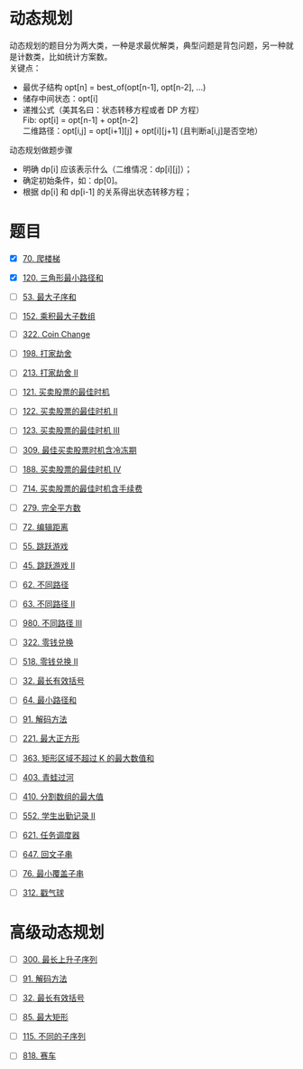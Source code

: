# 动态规划
动态规划的题目分为两大类，一种是求最优解类，典型问题是背包问题，另一种就是计数类，比如统计方案数。  
关键点：  
* 最优子结构 opt[n] = best_of(opt[n-1], opt[n-2], …)  
* 储存中间状态：opt[i]  
* 递推公式（美其名曰：状态转移方程或者 DP 方程）   
Fib: opt[i] = opt[n-1] + opt[n-2]   
二维路径：opt[i,j] = opt[i+1][j] + opt[i][j+1] (且判断a[i,j]是否空地）

动态规划做题步骤  
* 明确 dp[i] 应该表示什么（二维情况：dp[i][j]）； 
* 确定初始条件，如：dp[0]。   
* 根据 dp[i] 和 dp[i-1] 的关系得出状态转移方程； 


# 题目
- [x] [70. 爬楼梯](https://leetcode-cn.com/problems/climbing-stairs/)  
- [x] [120. 三角形最小路径和](https://leetcode-cn.com/problems/triangle/)  
- [ ] [53. 最大子序和](https://leetcode-cn.com/problems/maximum-subarray/)  
- [ ] [152. 乘积最大子数组](https://leetcode-cn.com/problems/maximum-product-subarray/description/)  
- [ ] [322. Coin Change](https://leetcode.com/problems/coin-change/description/)  
- [ ] [198. 打家劫舍](https://leetcode-cn.com/problems/house-robber/)  
- [ ] [213. 打家劫舍 II](https://leetcode-cn.com/problems/house-robber-ii/description/)  
- [ ] [121. 买卖股票的最佳时机](https://leetcode-cn.com/problems/best-time-to-buy-and-sell-stock/#/description)  
- [ ] [122. 买卖股票的最佳时机 II](https://leetcode-cn.com/problems/best-time-to-buy-and-sell-stock-ii/)  
- [ ] [123. 买卖股票的最佳时机 III](https://leetcode-cn.com/problems/best-time-to-buy-and-sell-stock-iii/)  
- [ ] [309. 最佳买卖股票时机含冷冻期](https://leetcode-cn.com/problems/best-time-to-buy-and-sell-stock-with-cooldown/)  
- [ ] [188. 买卖股票的最佳时机 IV](https://leetcode-cn.com/problems/best-time-to-buy-and-sell-stock-iv/)  
- [ ] [714. 买卖股票的最佳时机含手续费](https://leetcode-cn.com/problems/best-time-to-buy-and-sell-stock-with-transaction-fee/)  

- [ ] [279. 完全平方数](https://leetcode-cn.com/problems/perfect-squares/)  
- [ ] [72. 编辑距离](https://leetcode-cn.com/problems/edit-distance/)  
- [ ] [55. 跳跃游戏](https://leetcode-cn.com/problems/jump-game/)  
- [ ] [45. 跳跃游戏 II](https://leetcode-cn.com/problems/jump-game-ii/)  
- [ ] [62. 不同路径](https://leetcode-cn.com/problems/unique-paths/)  
- [ ] [63. 不同路径 II](https://leetcode-cn.com/problems/unique-paths-ii/)  
- [ ] [980. 不同路径 III](https://leetcode-cn.com/problems/unique-paths-iii/)  
- [ ] [322. 零钱兑换](https://leetcode-cn.com/problems/coin-change/)    
- [ ] [518. 零钱兑换 II](https://leetcode-cn.com/problems/coin-change-2/)  
- [ ] [32. 最长有效括号](https://leetcode-cn.com/problems/longest-valid-parentheses/)   
- [ ] [64. 最小路径和](https://leetcode-cn.com/problems/minimum-path-sum/)  
- [ ] [91. 解码方法](https://leetcode-cn.com/problems/decode-ways/)  
- [ ] [221. 最大正方形](https://leetcode-cn.com/problems/maximal-square/)  
- [ ] [363. 矩形区域不超过 K 的最大数值和](https://leetcode-cn.com/problems/max-sum-of-rectangle-no-larger-than-k/)  
- [ ] [403. 青蛙过河](https://leetcode-cn.com/problems/frog-jump/)  
- [ ] [410. 分割数组的最大值](https://leetcode-cn.com/problems/split-array-largest-sum/)  
- [ ] [552. 学生出勤记录 II](https://leetcode-cn.com/problems/student-attendance-record-ii/)  
- [ ] [621. 任务调度器](https://leetcode-cn.com/problems/task-scheduler/)  
- [ ] [647. 回文子串](https://leetcode-cn.com/problems/palindromic-substrings/)  
- [ ] [76. 最小覆盖子串](https://leetcode-cn.com/problems/minimum-window-substring/)  
- [ ] [312. 戳气球](https://leetcode-cn.com/problems/burst-balloons/)  

# 高级动态规划
- [ ] [300. 最长上升子序列](https://leetcode-cn.com/problems/longest-increasing-subsequence/)
- [ ] [91. 解码方法](https://leetcode-cn.com/problems/decode-ways/)
- [ ] [32. 最长有效括号](https://leetcode-cn.com/problems/longest-valid-parentheses/)
- [ ] [85. 最大矩形](https://leetcode-cn.com/problems/maximal-rectangle/)
- [ ] [115. 不同的子序列](https://leetcode-cn.com/problems/distinct-subsequences/)
- [ ] [818. 赛车](https://leetcode-cn.com/problems/race-car/)

